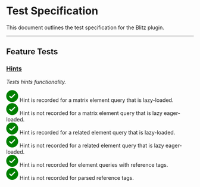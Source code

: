 # Test Specification

This document outlines the test specification for the Blitz plugin.

---

## Feature Tests

### [Hints](pest/Feature/HintsTest.php)

_Tests hints functionality._

![Pass](https://raw.githubusercontent.com/putyourlightson/craft-generate-test-spec/main/icons/pass.svg) Hint is recorded for a matrix element query that is lazy-loaded.  
![Pass](https://raw.githubusercontent.com/putyourlightson/craft-generate-test-spec/main/icons/pass.svg) Hint is not recorded for a matrix element query that is lazy eager-loaded.  
![Pass](https://raw.githubusercontent.com/putyourlightson/craft-generate-test-spec/main/icons/pass.svg) Hint is recorded for a related element query that is lazy-loaded.  
![Pass](https://raw.githubusercontent.com/putyourlightson/craft-generate-test-spec/main/icons/pass.svg) Hint is not recorded for a related element query that is lazy eager-loaded.  
![Pass](https://raw.githubusercontent.com/putyourlightson/craft-generate-test-spec/main/icons/pass.svg) Hint is not recorded for element queries with reference tags.  
![Pass](https://raw.githubusercontent.com/putyourlightson/craft-generate-test-spec/main/icons/pass.svg) Hint is not recorded for parsed reference tags.  
